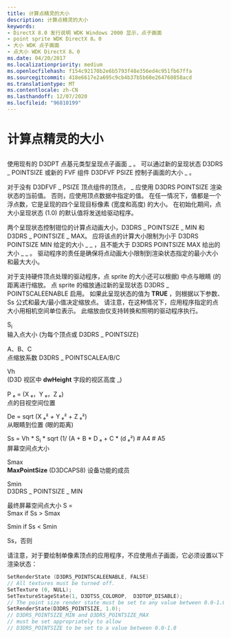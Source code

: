 ```yaml
---
title: 计算点精灵的大小
description: 计算点精灵的大小
keywords:
- DirectX 8.0 发行说明 WDK Windows 2000 显示，点子画面
- point sprite WDK DirectX 8。0
- 大小 WDK 点子画面
- 点大小 WDK DirectX 8。0
ms.date: 04/20/2017
ms.localizationpriority: medium
ms.openlocfilehash: f154c92170b2e6b5793f48e356ed4c951fb67ffa
ms.sourcegitcommit: 418e6617e2a695c9cb4b37b5b60e264760858acd
ms.translationtype: MT
ms.contentlocale: zh-CN
ms.lasthandoff: 12/07/2020
ms.locfileid: "96810199"
---
```

# <a name="computing-the-size-of-point-sprites"></a>计算点精灵的大小


## <span id="ddk_computing_the_size_of_point_sprites_gg"></span><span id="DDK_COMPUTING_THE_SIZE_OF_POINT_SPRITES_GG"></span>


使用现有的 D3DPT 点基元类型呈现点子画面 \_ 。 可以通过新的呈现状态 D3DRS \_ POINTSIZE 或新的 FVF 组件 D3DFVF PSIZE 控制子画面的大小 \_ 。

对于没有 D3DFVF \_ PSIZE 顶点组件的顶点， \_ 应使用 D3DRS POINTSIZE 渲染状态的当前值。 否则，应使用顶点数据中指定的值。 在任一情况下，值都是一个浮点数，它是呈现的四个呈现目标像素 (宽度和高度) 的大小。 在初始化期间，点大小呈现状态 (1.0) 的默认值将发送给驱动程序。

两个呈现状态控制钳位的计算点动画大小，D3DRS \_ POINTSIZE \_ MIN 和 D3DRS \_ POINTSIZE \_ MAX。 应将该点的计算大小限制为小于 D3DRS POINTSIZE MIN 给定的大小 \_ \_ ，且不能大于 D3DRS POINTSIZE MAX 给出的大小 \_ \_ 。 驱动程序的责任是确保将点动画大小限制到渲染状态指定的最小大小和最大大小。

对于支持硬件顶点处理的驱动程序，点 sprite 的大小还可以根据) 中点与眼睛 (的距离进行缩放。 点 sprite 的缩放通过新的呈现状态 D3DRS \_ POINTSCALEENABLE 启用。 如果此呈现状态的值为 **TRUE** ，则根据以下参数、Ss 公式和最大/最小值决定缩放点。 请注意，在这种情况下，应用程序指定的点大小用相机空间单位表示。 此缩放由仅支持转换和照明的驱动程序执行。

<span id="Si"></span><span id="si"></span><span id="SI"></span>S<sub>i</sub>  
输入点大小 (为每个顶点或 D3DRS \_ POINTSIZE) 

<span id="A_B_C"></span><span id="a_b_c"></span>A、B、C  
点缩放系数 D3DRS \_ POINTSCALEA/B/C

<span id="Vh"></span><span id="vh"></span><span id="VH"></span>Vh  
 (D3D 视区中 **dwHeight** 字段的视区高度 \_) 

<span id="Pe____Xe__Ye__Ze_"></span><span id="pe____xe__ye__ze_"></span><span id="PE____XE__YE__ZE_"></span>P ₑ = (X ₑ，Y ₑ，Z ₑ)   
点的目视空间位置

<span id="De___sqrt__Xe2___Ye2___Ze2_"></span><span id="de___sqrt__xe2___ye2___ze2_"></span><span id="DE___SQRT__XE2___YE2___ZE2_"></span>De = sqrt (X ₑ² + Y ₑ² + Z ₑ²)   
从眼睛到位置 (眼的距离) 

<span id="Ss___Vh___Si___sqrt_1__A___B_De___C__De2___"></span><span id="ss___vh___si___sqrt_1__a___b_de___c__de2___"></span><span id="SS___VH___SI___SQRT_1__A___B_DE___C__DE2___"></span>Ss = Vh \* S<sub>i</sub> \* sqrt (1/ (A + B \* D ₑ + C \* (d ₑ²) # A4 # A5  
屏幕空间点大小

<span id="Smax"></span><span id="smax"></span><span id="SMAX"></span>Smax  
**MaxPointSize** (D3DCAPS8) 设备功能的成员

<span id="Smin"></span><span id="smin"></span><span id="SMIN"></span>Smin  
D3DRS \_ POINTSIZE \_ MIN

<span id="Final_screen-space_point_size_S__"></span><span id="final_screen-space_point_size_s__"></span><span id="FINAL_SCREEN-SPACE_POINT_SIZE_S__"></span>最终屏幕空间点大小 S =  
Smax if Ss &gt; Smax

Smin if Ss &lt; Smin

Ss，否则

请注意，对于要绘制单像素顶点的应用程序，不应使用点子画面，它必须设置以下渲染状态：

```cpp
SetRenderState (D3DRS_POINTSCALEENABLE, FALSE)
// All textures must be turned off.
SetTexture (0, NULL); 
SetTextureStageState(1, D3DTSS_COLOROP,  D3DTOP_DISABLE);
// The point size render state must be set to any value between 0.0-1.0
SetRenderState(D3DRS_POINTSIZE, 1.0);
// D3DRS_POINTSIZE_MIN and D3DRS_POINTSIZE_MAX
// must be set appropriately to allow
// D3DRS_POINTSIZE to be set to a value between 0.0-1.0
```

 

 





